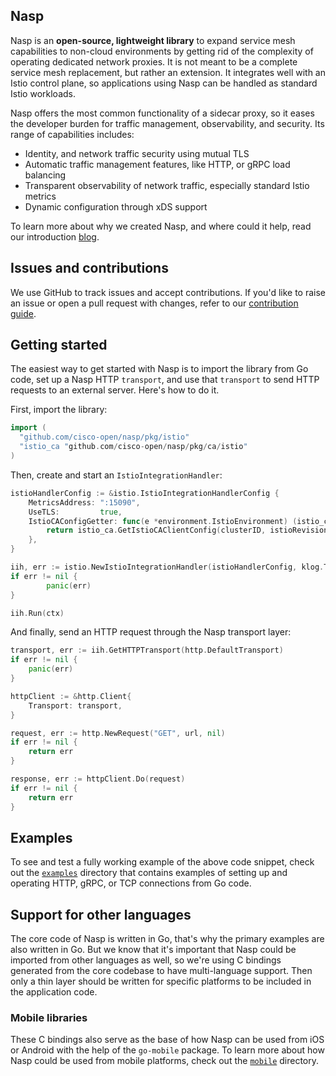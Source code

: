 ## Nasp

Nasp is an **open-source, lightweight library** to expand service mesh capabilities to non-cloud environments by getting rid of the complexity of operating dedicated network proxies. It is not meant to be a complete service mesh replacement, but rather an extension. It integrates well with an Istio control plane, so applications using Nasp can be handled as standard Istio workloads.

Nasp offers the most common functionality of a sidecar proxy, so it eases the developer burden for traffic management, observability, and security. Its range of capabilities includes:

- Identity, and network traffic security using mutual TLS
- Automatic traffic management features, like HTTP, or gRPC load balancing
- Transparent observability of network traffic, especially standard Istio metrics
- Dynamic configuration through xDS support

To learn more about why we created Nasp, and where could it help, read our introduction [blog](https://techblog.cisco.com/blog/nasp-intro).

## Issues and contributions

We use GitHub to track issues and accept contributions. If you'd like to raise an issue or open a pull request with changes, refer to our [contribution guide](./CONTRIBUTING.md).


## Getting started

The easiest way to get started with Nasp is to import the library from Go code, set up a Nasp HTTP `transport`, and use that `transport` to send HTTP requests to an external server. Here's how to do it.

First, import the library:

```go
import (
  "github.com/cisco-open/nasp/pkg/istio"
  "istio_ca "github.com/cisco-open/nasp/pkg/ca/istio"
)
```

Then, create and start an `IstioIntegrationHandler`:

```go
istioHandlerConfig := &istio.IstioIntegrationHandlerConfig {
	MetricsAddress: ":15090",
	UseTLS:         true,
	IstioCAConfigGetter: func(e *environment.IstioEnvironment) (istio_ca.IstioCAClientConfig, error) {
		return istio_ca.GetIstioCAClientConfig(clusterID, istioRevision)
	},
}

iih, err := istio.NewIstioIntegrationHandler(istioHandlerConfig, klog.TODO())
if err != nil {
		panic(err)
}

iih.Run(ctx)
```

And finally, send an HTTP request through the Nasp transport layer:

```go
transport, err := iih.GetHTTPTransport(http.DefaultTransport)
if err != nil {
	panic(err)
}

httpClient := &http.Client{
	Transport: transport,
}

request, err := http.NewRequest("GET", url, nil)
if err != nil {
	return err
}

response, err := httpClient.Do(request)
if err != nil {
	return err
}

```  

## Examples

To see and test a fully working example of the above code snippet, check out the [`examples`](./examples) directory that contains examples of setting up and operating HTTP, gRPC, or TCP connections from Go code.

## Support for other languages

The core code of Nasp is written in Go, that's why the primary examples are also written in Go.
But we know that it's important that Nasp could be imported from other languages as well, so we're using C bindings generated from the core codebase to have multi-language support. Then only a thin layer should be written for specific platforms to be included in the application code.

### Mobile libraries

These C bindings also serve as the base of how Nasp can be used from iOS or Android with the help of the `go-mobile` package. To learn more about how Nasp could be used from mobile platforms, check out the [`mobile`](./experimental/mobile) directory.
